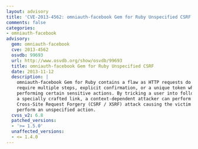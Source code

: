 ```yaml
---
layout: advisory
title: 'CVE-2013-4562: omniauth-facebook Gem for Ruby Unspecified CSRF'
comments: false
categories:
- omniauth-facebook
advisory:
  gem: omniauth-facebook
  cve: 2013-4562
  osvdb: 99693
  url: http://www.osvdb.org/show/osvdb/99693
  title: omniauth-facebook Gem for Ruby Unspecified CSRF
  date: 2013-11-12
  description: |
    omniauth-facebook Gem for Ruby contains a flaw as HTTP requests do not
    require multiple steps, explicit confirmation, or a unique token when
    performing certain sensitive actions. By tricking a user into following
    a specially crafted link, a context-dependent attacker can perform a
    Cross-Site Request Forgery (CSRF / XSRF) attack causing the victim to
    perform an unspecified action.
  cvss_v2: 6.8
  patched_versions:
  - '>= 1.5.0'
  unaffected_versions:
  - <= 1.4.0
---
```

